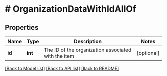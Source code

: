 # # OrganizationDataWithIdAllOf

## Properties

Name | Type | Description | Notes
------------ | ------------- | ------------- | -------------
**id** | **int** | The ID of the organization associated with the item | [optional]

[[Back to Model list]](../README.md#documentation-for-models) [[Back to API list]](../README.md#documentation-for-api-endpoints) [[Back to README]](../README.md)
